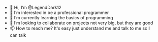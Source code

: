 - 👋 Hi, I’m @LegendDark12
- 👀 I’m interested in be a professional programmer
- 🌱 I’m currently learning the basics of programming
- 💞️ I’m looking to collaborate on projects not very big, but they are good
- 📫 How to reach me? It's easy just understand me and talk to me so I can talk

<!---
LegendDark12/LegendDark12 is a ✨ special ✨ repository because its `README.md` (this file) appears on your GitHub profile.
You can click the Preview link to take a look at your changes.
--->

